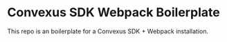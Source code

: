 # Convexus SDK Webpack Boilerplate

This repo is an boilerplate for a Convexus SDK + Webpack installation.